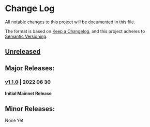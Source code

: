 # Change Log
All notable changes to this project will be documented in this file.

The format is based on [Keep a Changelog](https://keepachangelog.com/en/1.0.0/),
and this project adheres to [Semantic Versioning](https://semver.org/spec/v2.0.0.html).

<!-- #### Added -->
<!-- #### Changed -->
<!-- #### Removed -->
## [Unreleased]


## Major Releases:
### [v1.1.0] | 2022 06 30
#### Initial Mainnet Release

## Minor Releases:
None Yet

<!-- LINKS -->
<!-- RELEASES -->
[Unreleased]: https://github.com/JackalLabs/dingo/v1.1.0...dev
[v1.1.0]: https://github.com/JackalLabs/dingo/v1.1.0
<!-- ISSUES -->

